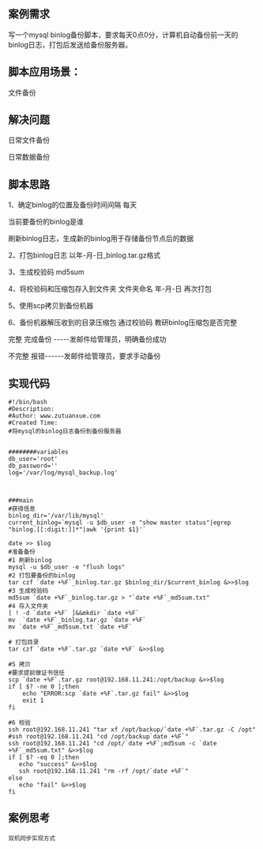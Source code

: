 ## 案例需求

写一个mysql binlog备份脚本，要求每天0点0分，计算机自动备份前一天的binlog日志，打包后发送给备份服务器。

## 脚本应用场景：

文件备份

## 解决问题

日常文件备份

日常数据备份

## 脚本思路

1、确定binlog的位置及备份时间间隔 每天

 当前要备份的binlog是谁

 刷新binlog日志，生成新的binlog用于存储备份节点后的数据

2、打包binlog日志 以年-月-日_binlog.tar.gz格式

3、生成校验码 md5sum

4、将校验码和压缩包存入到文件夹 文件夹命名 年-月-日 再次打包

5、使用scp拷贝到备份机器

6、备份机器解压收到的目录压缩包 通过校验码 教研binlog压缩包是否完整

 完整 完成备份 -----发邮件给管理员，明确备份成功

 不完整 报错------发邮件给管理员，要求手动备份

## 实现代码

```
#!/bin/bash
#Description: 
#Author: www.zutuanxue.com
#Created Time: 
#将mysql的binlog日志备份到备份服务器


########variables
db_user='root'
db_password=''
log='/var/log/mysql_backup.log'



###main
#获得信息
binlog_dir='/var/lib/mysql'
current_binlog=`mysql -u $db_user -e "show master status"|egrep "binlog.[[:digit:]]*"|awk '{print $1}'`

date >> $log
#准备备份
#1 刷新binlog    
mysql -u $db_user -e "flush logs"
#2 打包要备份的binlog
tar czf `date +%F`_binlog.tar.gz $binlog_dir/$current_binlog &>>$log
#3 生成校验码
md5sum `date +%F`_binlog.tar.gz > "`date +%F`_md5sum.txt"
#4 存入文件夹
[ ! -d `date +%F` ]&&mkdir `date +%F`
mv  `date +%F`_binlog.tar.gz `date +%F`
mv `date +%F`_md5sum.txt `date +%F`

# 打包目录
tar czf `date +%F`.tar.gz `date +%F` &>>$log

#5 拷贝
#要求提前做证书信任
scp `date +%F`.tar.gz root@192.168.11.241:/opt/backup &>>$log
if [ $? -ne 0 ];then
    echo "ERROR:scp `date +%F`.tar.gz fail" &>>$log
    exit 1
fi

#6 校验
ssh root@192.168.11.241 "tar xf /opt/backup/`date +%F`.tar.gz -C /opt"
#ssh root@192.168.11.241 "cd /opt/backup`date +%F`"
ssh root@192.168.11.241 "cd /opt/`date +%F`;md5sum -c `date +%F`_md5sum.txt" &>>$log
if [ $? -eq 0 ];then
   echo "success" &>>$log
   ssh root@192.168.11.241 "rm -rf /opt/`date +%F`"
else
   echo "fail" &>>$log
fi
```

## 案例思考

```
双机同步实现方式
```